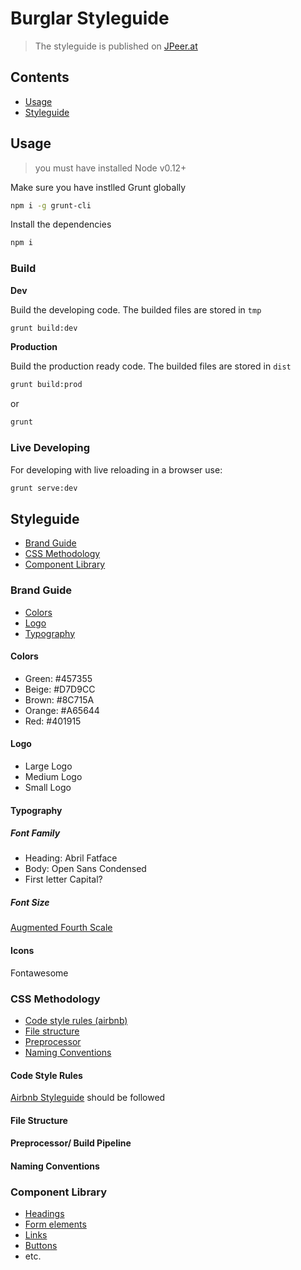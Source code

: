 # Burglar Styleguide

> The styleguide is published on [JPeer.at](https://projects.jpeer.at/burglar-styleguide)

## Contents

- [Usage](#usage)
- [Styleguide](#styleguide)

## Usage

> you must have installed Node v0.12+

Make sure you have instlled Grunt globally

```sh
npm i -g grunt-cli
```

Install the dependencies

```sh
npm i
```

### Build

**Dev**

Build the developing code. The builded files are stored in `tmp`

```sh
grunt build:dev
```

**Production**

Build the production ready code. The builded files are stored in `dist`

```sh
grunt build:prod
```

or

```sh
grunt
```

### Live Developing

For developing with live reloading in a browser use:

```sh
grunt serve:dev
```

## Styleguide

- [Brand Guide](#brand-guide)
- [CSS Methodology](#css-methodology)
- [Component Library](#component-library)

### Brand Guide

- [Colors](#colors)
- [Logo](#logo)
- [Typography](#typography)

#### Colors
- Green: #457355
- Beige: #D7D9CC
- Brown: #8C715A
- Orange: #A65644
- Red: #401915

#### Logo
- Large Logo
- Medium Logo
- Small Logo

#### Typography
##### Font Family
- Heading: Abril Fatface
- Body: Open Sans Condensed
- First letter Capital?

##### Font Size
[Augmented Fourth Scale](http://type-scale.com/)

#### Icons
Fontawesome

### CSS Methodology

- [Code style rules (airbnb)](#code-style-rules)
- [File structure](#file-structure)
- [Preprocessor](#preprocessor)
- [Naming Conventions](#naming-convetions)

#### Code Style Rules
[Airbnb Styleguide](https://github.com/airbnb/css) should be followed

#### File Structure

#### Preprocessor/ Build Pipeline

#### Naming Conventions



### Component Library

- [Headings](#headings)
- [Form elements](#form-elements)
- [Links](#links)
- [Buttons](#buttons)
- etc.
